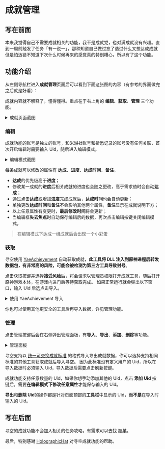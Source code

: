 # 成就管理

## 写在前面

本来我觉得自己不需要成就相关的功能，我不是成就党，也对满成就没有兴趣。直到一周前触发了任务「有一说一」，那种知道自己做过忘了选过什么又想达成成就但是怕选错不知道下次什么时候再来的感觉真的特别糟心，所以有了这个功能。

## 功能介绍

从左侧导航栏进入**成就管理**页面后可以看到下面这张图的内容（有参考的界面做完之后就是好看）：

成就内容就不解释了，懂得懂得。重点在于右上角的 **编辑**、**获取**、**管理** 三个功能。

<details>
<summary>成就页面截图</summary>
<img alt="Snipaste_20220814_175429" src="./img/img-achievement-init.webp">
</details>

### 编辑

成就功能的账号是独立的账号，和米游社账号和祈愿记录的账号没有任何关联，首次开启编辑时需要输入 Uid，随后进入编辑模式。

<details>
<summary>编辑模式截图</summary>
<img alt="Snipaste_20220814_175940" src="./img/img-achievement-edit.webp">
</details>

每条成就可以修改的属性有 **达成**、**进度**、**达成时间**、**备注**。

- **达成**的优先级高于**进度**；
- 修改某一成就的**进度**后相关成就的进度也会随之更改，高于需求值时会自动**达成**；
- 通过点击**达成**或增加**进度**完成成就后，**达成时间**也会自动更新；
- 单独更改**达成时间**和**备注**不会影响其他两个属性，**备注**显示在成就说明下方；
- 以上任意属性有变更时，**最后修改时间**将会更新；
- 当编辑框**失去焦点**时自动保存编辑后的数据，再次点击编辑按键关闭编辑模式。

> 在编辑模式下达成一组成就后会出现一个小彩蛋

### 获取

寻空使用 [YaeAchievement](https://github.com/HolographicHat/YaeAchievement) 自动获取成就，**此工具将 DLL 注入到原神进程后转发数据包，有非常高的风险，可能会被检测为第三方工具导致封号**。

点击获取按键并选择**接受风险**后，将会请求以管理员权限打开成就工具，随后打开原神游戏本体，在游戏内进门后等待获取完成。
如果正常运行就会弹出以下窗口，输入 Uid 后选点击导入。

<details>
<summary>使用 YaeAchievement 导入</summary>
<img alt="Snipaste_20220814_183621" src="./img/img-achievement-import.webp">
</details>

你也可以使用其他更安全的工具后再导入数据，详见管理功能。

### 管理

点击管理按键后会在右侧弹出管理面板，有**导入**、**导出**、**添加**、**删除**等功能。

<details>
<summary>管理面板</summary>
<img alt="Snipaste_20220814_184141" src="./img/img-achievement-manage.webp">
</details>

寻空支持以 [统一可交换成就标准](https://www.snapgenshin.com/development/UIAF.html) 的格式导入导出成就数据，你可以选择支持相同标准的其他工具获取成就后导入寻空。
因为此标准没有定义用户的 Uid，所以在导入数据时必须输入 Uid，导入数据后需要点击刷新按键。

成就功能支持任意数量的 Uid，如果你想手动添加其他的 Uid，点击 **添加 Uid** 按键后，需要**在编辑模式下修改任意属性**才能保存输入的 Uid。

**导出**和**删除 Uid**的操作都是针对页面顶部的**工具栏**中显示的 Uid，而**不是**在导入时输入的 Uid。

## 写在后面

寻空的成就功能不会加入相关的任务攻略，有需求可以去找 [椰羊](https://cocogoat.work/achievement)。

最后，特别感谢 [HolographicHat](https://github.com/HolographicHat) 对寻空成就功能的帮助。
